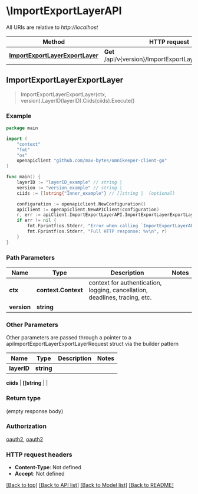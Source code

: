 # \ImportExportLayerAPI

All URIs are relative to *http://localhost*

Method | HTTP request | Description
------------- | ------------- | -------------
[**ImportExportLayerExportLayer**](ImportExportLayerAPI.md#ImportExportLayerExportLayer) | **Get** /api/v{version}/ImportExportLayer/exportLayer | 



## ImportExportLayerExportLayer

> ImportExportLayerExportLayer(ctx, version).LayerID(layerID).Ciids(ciids).Execute()



### Example

```go
package main

import (
    "context"
    "fmt"
    "os"
    openapiclient "github.com/max-bytes/omnikeeper-client-go"
)

func main() {
    layerID := "layerID_example" // string | 
    version := "version_example" // string | 
    ciids := []string{"Inner_example"} // []string |  (optional)

    configuration := openapiclient.NewConfiguration()
    apiClient := openapiclient.NewAPIClient(configuration)
    r, err := apiClient.ImportExportLayerAPI.ImportExportLayerExportLayer(context.Background(), version).LayerID(layerID).Ciids(ciids).Execute()
    if err != nil {
        fmt.Fprintf(os.Stderr, "Error when calling `ImportExportLayerAPI.ImportExportLayerExportLayer``: %v\n", err)
        fmt.Fprintf(os.Stderr, "Full HTTP response: %v\n", r)
    }
}
```

### Path Parameters


Name | Type | Description  | Notes
------------- | ------------- | ------------- | -------------
**ctx** | **context.Context** | context for authentication, logging, cancellation, deadlines, tracing, etc.
**version** | **string** |  | 

### Other Parameters

Other parameters are passed through a pointer to a apiImportExportLayerExportLayerRequest struct via the builder pattern


Name | Type | Description  | Notes
------------- | ------------- | ------------- | -------------
 **layerID** | **string** |  | 

 **ciids** | **[]string** |  | 

### Return type

 (empty response body)

### Authorization

[oauth2](../README.md#oauth2), [oauth2](../README.md#oauth2)

### HTTP request headers

- **Content-Type**: Not defined
- **Accept**: Not defined

[[Back to top]](#) [[Back to API list]](../README.md#documentation-for-api-endpoints)
[[Back to Model list]](../README.md#documentation-for-models)
[[Back to README]](../README.md)

